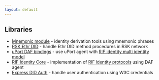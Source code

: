 ```yaml
---
layout: default
---
```


## Libraries

- [Mnemonic module](./mnemonics) - identity derivation tools using mnemonic phrases
- [RSK Ethr DID](./ethr-did) - handle Ethr DID method procedures in RSK network
- [uPort DAF bindings](./daf) - use uPort agent with [RIF identity multi identity model](../specs/#multi-identity-model)
- [RIF Identity Core](./core) - implementation of [RIF Identity protocols](../specs/#protocols) using DAF agent
- [Express DID Auth](./express-did-auth) - handle user authentication using W3C credentials
